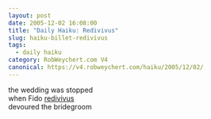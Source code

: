 ```yaml
---
layout: post
date: 2005-12-02 16:08:00
title: "Daily Haiku: Redivivus"
slug: haiku-billet-redivivus
tags:
  - daily haiku
category: RobWeychert.com V4
canonical: https://v4.robweychert.com/haiku/2005/12/02/
---
```


the wedding was stopped  
when Fido [redivivus](http://dictionary.reference.com/wordoftheday/archive/2005/12/02.html)  
devoured the bridegroom